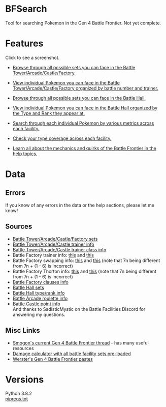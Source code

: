 # BFSearch
 Tool for searching Pokemon in the Gen 4 Battle Frontier. Not yet complete.

# Features
Click to see a screenshot.  
 - [Browse through all possible sets you can face in the Battle Tower/Arcade/Castle/Factory.](https://raw.githubusercontent.com/connor135246/BFSearch/tkinter/manual/browse.png)  
 
 - [View individual Pokemon you can face in the Battle Tower/Arcade/Castle/Factory organized by battle number and trainer.](https://raw.githubusercontent.com/connor135246/BFSearch/tkinter/manual/trainers.png)  
 
 - [Browse through all possible sets you can face in the Battle Hall.](https://raw.githubusercontent.com/connor135246/BFSearch/tkinter/manual/browsehall.png)  
 
 - [View individual Pokemon you can face in the Battle Hall organized by the Type and Rank they appear at.](https://raw.githubusercontent.com/connor135246/BFSearch/tkinter/manual/hallcalc.png)  
 
 - [Search through each individual Pokemon by various metrics across each facility.](https://raw.githubusercontent.com/connor135246/BFSearch/tkinter/manual/search.png)  
 
 - [Check your type coverage across each facility.](https://raw.githubusercontent.com/connor135246/BFSearch/tkinter/manual/coverage.png)  
 
 - [Learn all about the mechanics and quirks of the Battle Frontier in the help topics.](https://raw.githubusercontent.com/connor135246/BFSearch/tkinter/manual/help.png)  


# Data

## Errors
 If you know of any errors in the data or the help sections, please let me know!  

## Sources
 - [Battle Tower/Arcade/Castle/Factory sets](https://www.smogon.com/forums/threads/pokemon-platinum-the-definitive-thread-mark-5-battle-frontier-discussion.45802/#post-1489122)  
 - [Battle Tower/Arcade/Castle trainer info](https://bulbapedia.bulbagarden.net/wiki/List_of_Battle_Frontier_Trainers_(Generation_IV))  
 - [Battle Tower/Arcade/Castle trainer class info](https://www.smogon.com/forums/threads/platinum-hg-ss-battle-frontier-and-dp-battle-tower-records.52858/page-5#post-1862690)  
 - Battle Factory trainer info: [this](https://www.smogon.com/forums/threads/platinum-hg-ss-battle-frontier-and-dp-battle-tower-records.52858/page-117#post-2861763) and [this](https://pastebin.com/Cs4g05wu)
 - Battle Factory swapping info: [this](https://www.smogon.com/forums/threads/platinum-hg-ss-battle-frontier-and-dp-battle-tower-records.52858/page-66#post-2365842) and [this](https://cdn.discordapp.com/attachments/759705271873437736/828689372609249371/factory-draft-and-opponents-mechanics.pdf) (note that 7n being different from 7n + (1 - 6) is incorrect)  
 - Battle Factory Thorton info: [this](https://www.smogon.com/forums/threads/4th-generation-battle-facilities-discussion-and-records.3663294/page-2#post-8536093) and [this](https://cdn.discordapp.com/attachments/759705271873437736/828689372609249371/factory-draft-and-opponents-mechanics.pdf) (note that 7n being different from 7n + (1 - 6) is incorrect)
 - [Battle Factory clauses info](https://www.smogon.com/forums/threads/platinum-hg-ss-battle-frontier-and-dp-battle-tower-records.52858/page-43#post-2210563)  
 - [Battle Hall sets](https://www.smogon.com/forums/threads/platinum-hg-ss-battle-frontier-and-dp-battle-tower-records.52858/page-2#post-1850704)  
 - [Battle Hall type/rank info](https://bulbapedia.bulbagarden.net/wiki/Battle_Hall)  
 - [Battle Arcade roulette info](https://bulbapedia.bulbagarden.net/wiki/Battle_Arcade)  
 - [Battle Castle point info](https://bulbapedia.bulbagarden.net/wiki/Battle_Castle)  
And thanks to SadisticMystic on the Battle Facilities Discord for answering my questions.

## Misc Links
 - [Smogon's current Gen 4 Battle Frontier thread](https://www.smogon.com/forums/threads/4th-generation-battle-facilities-discussion-and-records.3663294/) - has many useful resources
 - [Damage calculator with all battle facility sets pre-loaded](https://eisencalc.com/)
 - [Werster's Gen 4 Battle Frontier pastes](https://pastebin.com/ZjaFtEkj)

# Versions
 Python 3.8.2  
 [pipreqs.txt](pipreqs.txt)
